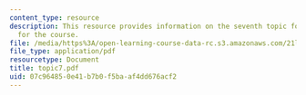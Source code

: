 ```yaml
---
content_type: resource
description: This resource provides information on the seventh topic for discussion
  for the course.
file: /media/https%3A/open-learning-course-data-rc.s3.amazonaws.com/21l-004-major-poets-fall-2001/07c964850e41b7b0f5baaf4dd676acf2_topic7.pdf
file_type: application/pdf
resourcetype: Document
title: topic7.pdf
uid: 07c96485-0e41-b7b0-f5ba-af4dd676acf2
---
```


